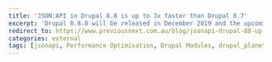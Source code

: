 ```yaml
---
title: 'JSON:API in Drupal 8.8 is up to 3x faster than Drupal 8.7'
excerpt: 'Drupal 8.8.0 will be released in December 2019 and the upcoming changes in JSON:API module codebase introduce huge performance benefits.'
redirect_to: https://www.previousnext.com.au/blog/jsonapi-drupal-88-up-3x-faster-than-drupal-87
categories: external
tags: [jsonapi, Performance Optimisation, Drupal Modules, drupal_planet]
---
```

